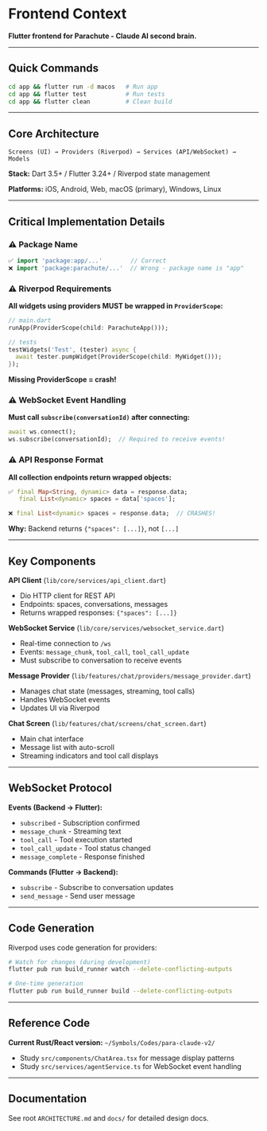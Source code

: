 # Frontend Context

**Flutter frontend for Parachute - Claude AI second brain.**

---

## Quick Commands

```bash
cd app && flutter run -d macos   # Run app
cd app && flutter test           # Run tests
cd app && flutter clean          # Clean build
```

---

## Core Architecture

```
Screens (UI) → Providers (Riverpod) → Services (API/WebSocket) → Models
```

**Stack:** Dart 3.5+ / Flutter 3.24+ / Riverpod state management

**Platforms:** iOS, Android, Web, macOS (primary), Windows, Linux

---

## Critical Implementation Details

### ⚠️ Package Name

```dart
✅ import 'package:app/...'        // Correct
❌ import 'package:parachute/...'  // Wrong - package name is "app"
```

### ⚠️ Riverpod Requirements

**All widgets using providers MUST be wrapped in `ProviderScope`:**
```dart
// main.dart
runApp(ProviderScope(child: ParachuteApp()));

// tests
testWidgets('Test', (tester) async {
  await tester.pumpWidget(ProviderScope(child: MyWidget()));
});
```

**Missing ProviderScope = crash!**

### ⚠️ WebSocket Event Handling

**Must call `subscribe(conversationId)` after connecting:**
```dart
await ws.connect();
ws.subscribe(conversationId);  // Required to receive events!
```

### ⚠️ API Response Format

**All collection endpoints return wrapped objects:**
```dart
✅ final Map<String, dynamic> data = response.data;
   final List<dynamic> spaces = data['spaces'];

❌ final List<dynamic> spaces = response.data;  // CRASHES!
```

**Why:** Backend returns `{"spaces": [...]}`, not `[...]`

---

## Key Components

**API Client** (`lib/core/services/api_client.dart`)
- Dio HTTP client for REST API
- Endpoints: spaces, conversations, messages
- Returns wrapped responses: `{"spaces": [...]}`

**WebSocket Service** (`lib/core/services/websocket_service.dart`)
- Real-time connection to `/ws`
- Events: `message_chunk`, `tool_call`, `tool_call_update`
- Must subscribe to conversation to receive events

**Message Provider** (`lib/features/chat/providers/message_provider.dart`)
- Manages chat state (messages, streaming, tool calls)
- Handles WebSocket events
- Updates UI via Riverpod

**Chat Screen** (`lib/features/chat/screens/chat_screen.dart`)
- Main chat interface
- Message list with auto-scroll
- Streaming indicators and tool call displays

---

## WebSocket Protocol

**Events (Backend → Flutter):**
- `subscribed` - Subscription confirmed
- `message_chunk` - Streaming text
- `tool_call` - Tool execution started
- `tool_call_update` - Tool status changed
- `message_complete` - Response finished

**Commands (Flutter → Backend):**
- `subscribe` - Subscribe to conversation updates
- `send_message` - Send user message

---

## Code Generation

Riverpod uses code generation for providers:

```bash
# Watch for changes (during development)
flutter pub run build_runner watch --delete-conflicting-outputs

# One-time generation
flutter pub run build_runner build --delete-conflicting-outputs
```

---

## Reference Code

**Current Rust/React version:** `~/Symbols/Codes/para-claude-v2/`
- Study `src/components/ChatArea.tsx` for message display patterns
- Study `src/services/agentService.ts` for WebSocket event handling

---

## Documentation

See root `ARCHITECTURE.md` and `docs/` for detailed design docs.
